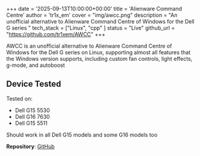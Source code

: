 +++
date = '2025-09-13T10:00:00+00:00'
title = 'Alienware Command Centre'
author = 'tr1x_em'
cover = "img/awcc.png"
description = "An unofficial alternative to Alienware Command Centre of Windows for the Dell G series "
tech_stack = ["Linux", "cpp" ]
status = "Live"
github_url = "https://github.com/tr1xem/AWCC"
+++

AWCC is an unofficial alternative to Alienware Command Centre of Windows for the Dell G series on Linux, supporting almost all features that the Windows version supports, including custom fan controls, light effects, g-mode, and autoboost

## Device Tested

Tested on:

- Dell G15 5530
- Dell G16 7630
- Dell G15 5511

Should work in all Dell G15 models and some G16 models too

**Repository**: [GitHub](https://github.com/tr1xem/AWCC)
